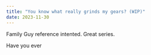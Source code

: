 ```yaml
---
title: "You know what really grinds my gears? (WIP)"
date: 2023-11-30
---
```


Family Guy reference intented. Great series.

Have you ever